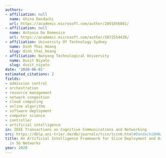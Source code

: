 ```yaml
---
authors:
- affiliation: null
  name: Ghina Dandachi
  url: https://academic.microsoft.com/author/2891856881/
- affiliation: null
  name: Antonio De Domenico
  url: https://academic.microsoft.com/author/2072554438/
- affiliation: University Of Technology Sydney
  name: Dinh Thai Hoang
  slug: dinh_thai_hoang
- affiliation: Nanyang Technological University
  name: Dusit Niyato
  slug: dusit_niyato
date: '2020-06-01'
estimated_citations: 2
fields:
- admission control
- orchestration
- resource management
- network congestion
- cloud computing
- online algorithm
- software deployment
- computer science
- controller
- artificial intelligence
in: IEEE Transactions on Cognitive Communications and Networking
src: https://dblp.uni-trier.de/db/journals/tccn/tccn6.html#DandachiDHN20
title: An Artificial Intelligence Framework for Slice Deployment and Orchestration
  in 5G Networks
year: 2020
---
```

